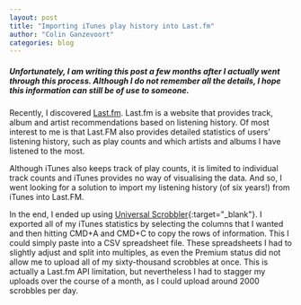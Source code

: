 ```yaml
---
layout: post
title: "Importing iTunes play history into Last.fm"
author: "Colin Ganzevoort"
categories: blog
---
```


##### Unfortunately, I am writing this post a few months after I actually went through this process. Although I do not remember all the details, I hope this information can still be of use to someone.

<p class="dropcap">Recently, I discovered <a href="https://www.last.fm" target="_blank">Last.fm</a>. Last.fm is a website that provides track, album and artist recommendations based on listening history. Of most interest to me is that Last.FM also provides detailed statistics of users' listening history, such as play counts and which artists and albums I have listened to the most.</p>

Although iTunes also keeps track of play counts, it is limited to individual track counts and iTunes provides no way of visualising the data. And so, I went looking for a solution to import my listening history (of six years!) from iTunes into Last.FM.

In the end, I ended up using [Universal Scrobbler](https://universalscrobbler.com/){:target="_blank"}. I exported all of my iTunes statistics by selecting the columns that I wanted and then hitting CMD+A and CMD+C to copy the rows of information. This I could simply paste into a CSV spreadsheet file. These spreadsheets I had to slightly adjust and split into multiples, as even the Premium status did not allow me to upload all of my sixty-thousand scrobbles at once. This is actually a Last.fm API limitation, but nevertheless I had to stagger my uploads over the course of a month, as I could upload around 2000 scrobbles per day.
